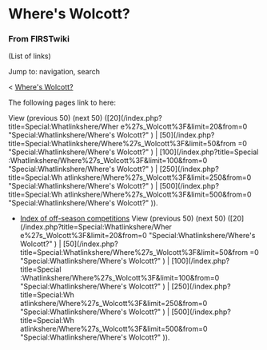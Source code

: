 # Where's Wolcott?

### From FIRSTwiki

(List of links)

Jump to: navigation, search

&lt; [Where's Wolcott?](/index.php?title=Where%27s_Wolcott%3F&redirect=no
"Where's Wolcott?" )  

The following pages link to here:

View (previous 50) (next 50) ([20](/index.php?title=Special:Whatlinkshere/Wher
e%27s_Wolcott%3F&limit=20&from=0 "Special:Whatlinkshere/Where's Wolcott?" ) | 
[50](/index.php?title=Special:Whatlinkshere/Where%27s_Wolcott%3F&limit=50&from
=0 "Special:Whatlinkshere/Where's Wolcott?" ) | [100](/index.php?title=Special
:Whatlinkshere/Where%27s_Wolcott%3F&limit=100&from=0
"Special:Whatlinkshere/Where's Wolcott?" ) | [250](/index.php?title=Special:Wh
atlinkshere/Where%27s_Wolcott%3F&limit=250&from=0
"Special:Whatlinkshere/Where's Wolcott?" ) | [500](/index.php?title=Special:Wh
atlinkshere/Where%27s_Wolcott%3F&limit=500&from=0
"Special:Whatlinkshere/Where's Wolcott?" )).

  * [Index of off-season competitions](Index_of_off-season_competitions "Index of off-season competitions" )
View (previous 50) (next 50) ([20](/index.php?title=Special:Whatlinkshere/Wher
e%27s_Wolcott%3F&limit=20&from=0 "Special:Whatlinkshere/Where's Wolcott?" ) | 
[50](/index.php?title=Special:Whatlinkshere/Where%27s_Wolcott%3F&limit=50&from
=0 "Special:Whatlinkshere/Where's Wolcott?" ) | [100](/index.php?title=Special
:Whatlinkshere/Where%27s_Wolcott%3F&limit=100&from=0
"Special:Whatlinkshere/Where's Wolcott?" ) | [250](/index.php?title=Special:Wh
atlinkshere/Where%27s_Wolcott%3F&limit=250&from=0
"Special:Whatlinkshere/Where's Wolcott?" ) | [500](/index.php?title=Special:Wh
atlinkshere/Where%27s_Wolcott%3F&limit=500&from=0
"Special:Whatlinkshere/Where's Wolcott?" )).

